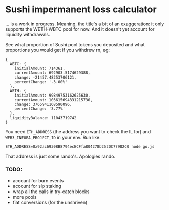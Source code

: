 # Sushi impermanent loss calculator

... is a work in progress. Meaning, the title's a bit of an exaggeration: it only supports the WETH-WBTC pool for now. And it doesn't yet account for liquidity withdrawals.

See what proportion of Sushi pool tokens you deposited and what proportions you would get if you withdrew rn, eg:

```
{
  WBTC: {
    initialAmount: 714361,
    currentAmount: 692903.5174629388,
    change: -21457.48253706121,
    percentChange: '-3.00%'
  },
  WETH: {
    initialAmount: 99849753162625630,
    currentAmount: 103615694331215730,
    change: 3765941168590096,
    percentChange: '3.77%'
  },
  liquidityBalance: 11043719742
}
```

You need `ETH_ADDRESS` (the address you want to check the IL for) and `WEB3_INFURA_PROJECT_ID` in your env. Run like:

```
ETH_ADDRESS=0x92ac69308B8794ecECFfa804278b252DC77982C0 node go.js
```

That address is just some rando's. Apologies rando.

### TODO:

- account for burn events
- account for slp staking
- wrap all the calls in try-catch blocks
- more pools
- fiat conversions (for the unshriven)

